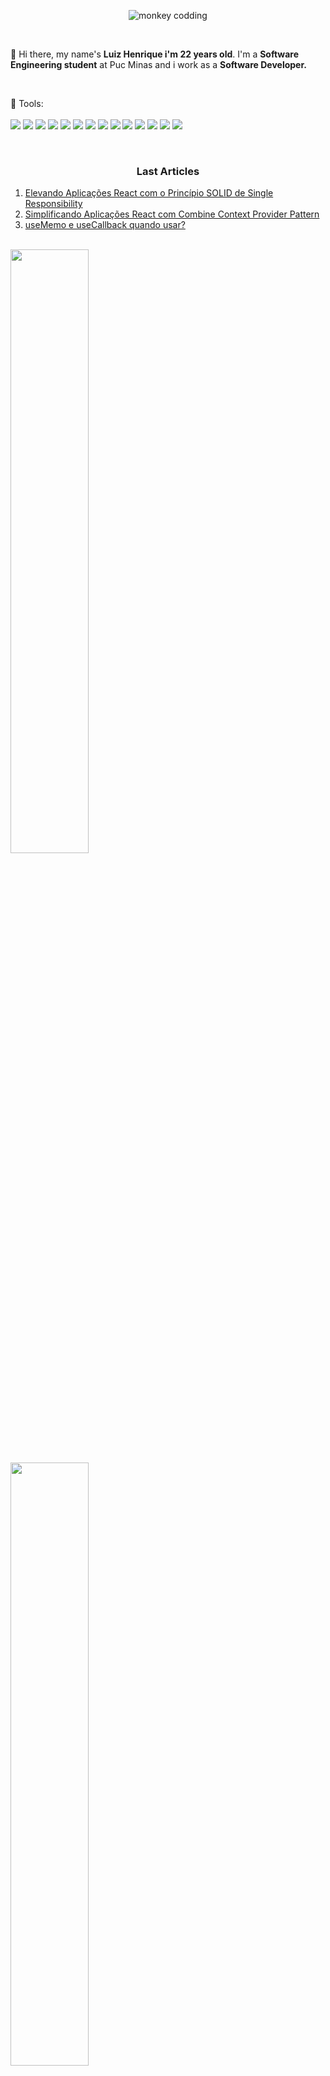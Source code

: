 
<p align="center"><img src="https://user-images.githubusercontent.com/58401291/151966385-43eb3203-be8f-4192-b4e7-20b01a64b345.gif" alt="monkey codding" /></p>
<br/>

<p align="left"> 
 🖖 Hi there, my name's <strong>Luiz Henrique i'm 22 years old</strong>. I'm a <strong>Software Engineering student</strong> at Puc Minas and i work as a <strong>Software Developer.</strong>
</p>

<br/>

<p align="left">
  💼 Tools: <strong></strong><br/><br/>
  <img src="https://img.shields.io/badge/TypeScript-007ACC?style=for-the-badge&logo=typescript&logoColor=white" />
  <img src="https://img.shields.io/badge/JavaScript-323330?style=for-the-badge&logo=javascript&logoColor=F7DF1E" />
    <img src="https://img.shields.io/badge/React-20232A?style=for-the-badge&logo=react&logoColor=61DAFB" />
 <img src="https://img.shields.io/badge/Redux-593D88?style=for-the-badge&logo=redux&logoColor=white" />
  <img src="https://img.shields.io/badge/next.js-000000?style=for-the-badge&logo=nextdotjs&logoColor=white" />
 <img src="https://img.shields.io/badge/Node.js-43853D?style=for-the-badge&logo=node.js&logoColor=white" />
   <img src="https://img.shields.io/badge/HTML5-E34F26?style=for-the-badge&logo=html5&logoColor=white" />
  <img src="https://img.shields.io/badge/CSS3-1572B6?style=for-the-badge&logo=css3&logoColor=white" />
 <img src="https://img.shields.io/badge/styled--components-DB7093?style=for-the-badge&logo=styled-components&logoColor=white" />
  <img src="https://img.shields.io/badge/Sass-CC6699?style=for-the-badge&logo=sass&logoColor=white" />
  <img src="https://img.shields.io/badge/Bootstrap-563D7C?style=for-the-badge&logo=bootstrap&logoColor=white" />
  <img src="https://img.shields.io/badge/Chakra--UI-319795?style=for-the-badge&logo=chakra-ui&logoColor=white" />
 <img src="https://img.shields.io/badge/Git-E34F26?style=for-the-badge&logo=git&logoColor=white" />
 <img src="https://img.shields.io/badge/Java-ED8B00?style=for-the-badge&logo=java&logoColor=white" />
</p>

<br/>

<div>
   <h3 align="center">Last Articles</h3>
   
   1. [Elevando Aplicações React com o Princípio SOLID de Single Responsibility](https://www.linkedin.com/pulse/elevando-aplica%25C3%25A7%25C3%25B5es-react-com-o-princ%25C3%25ADpio-solid-de-single-henrique/?trackingId=LKPnmgeDRteAQ6cAHntBWQ%3D%3D)
   2. [Simplificando Aplicações React com Combine Context Provider Pattern](https://www.linkedin.com/pulse/simplificando-aplica%25C3%25A7%25C3%25B5es-react-com-combine-context-pattern-henrique/?trackingId=Rt9%2BsdMYSh2uhXNdv6nIxw%3D%3D)
   3. [useMemo e useCallback quando usar?](https://www.linkedin.com/pulse/usecallback-e-usememo-quando-usar-luiz-henrique/)
</div>

<br/>

<div width="100%">
    <img src="http://github-readme-streak-stats.herokuapp.com?user=MogLuiz&theme=dark&hide_border=true&background=000000&fire=7E3ACE&ring=7E3ACE&currStreakLabel=FFFFFF)](https://git.io/streak-stats" width="49.75%"/>
    <img src="https://github-readme-stats.vercel.app/api?username=MogLuiz&count_private=true&theme=midnight-purple&hide_border=true" width="49.75%"/>
</div>

<br/>

<p align="left"><img src="https://readme-typing-svg.herokuapp.com/?lines=Thanks+For+Visiting"/></p>

<br/>

<p align="center">
  <a href="mailto:luizhjramos@outlook.com">
  <img src="https://img.shields.io/badge/Microsoft_Outlook-0078D4?style=for-the-badge&logo=microsoft-outlook&logoColor=white"/></a>

  <a href="https://www.linkedin.com/in/luiz-henrique-9a41091b0/" alt="Linkedin">
  <img src="https://img.shields.io/badge/LinkedIn-0077B5?style=for-the-badge&logo=linkedin&logoColor=white" /></a>
</p>  
